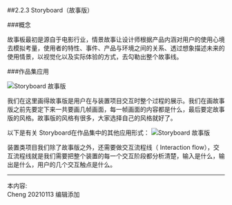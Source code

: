 
##2.2.3 Storyboard（故事版）

###概念

故事板最初是源自于电影行业，情景故事让设计师根据产品内涵对用户的使用心境去模拟考量，使用者的特性、事件、产品与环境之间的关系、透过想象描述未来的使用情景，以视觉化以及实际体验的方式，去勾勒出整个故事线。

###作品集应用

![ Storyboard 故事版](http://kitpic.makebi.net/2021/ard_04.jpg)

我们在这里画得故事版是用户在与装置项目交互时整个过程的展示。我们在画故事版之前先要定下来一共要画几帧画面，每一帧画面的内容都是什么，最后要定故事版的风格。故事版的风格有很多，大家选择自己的风格就好了。

以下是有关 Storyboard在作品集中的其他应用形式：
![ Storyboard 故事版](http://kitpic.makebi.net/2021/ard_05.jpg)

装置类项目我们除了故事版之外，还需要做交互流程线（ Interaction flow），交互流程线就是我们需要把整个装置的每一个交互阶段都分析清楚，输入是什么，输出是什么，用户的几个交互触点是什么。 

---
本内容:  
Cheng 20210113 编辑添加
